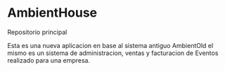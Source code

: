 # AmbientHouse
 Repositorio principal

Esta es una nueva aplicacion en base al sistema antiguo AmbientOld el mismo es un sistema de administracion, ventas y facturacion de Eventos realizado para una empresa.
